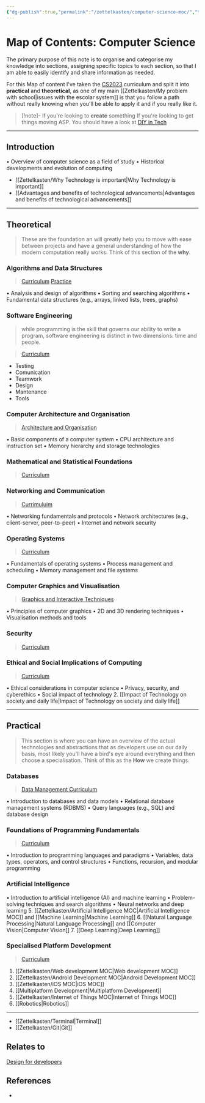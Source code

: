 ```yaml
---
{"dg-publish":true,"permalink":"/zettelkasten/computer-science-moc/","title":"Computer Sience MOC","tags":["status/todo","core/tech"],"created":"2023-10-11T17:53:10.308+01:00"}
---
```



# Map of Contents:  Computer Science 


The primary purpose of this note is to  organise and categorise my knowledge into sections, assigning specific topics to each section, so that I am able to easily identify and share information as needed. 

For this Map of content I've taken the  [CS2023](https://csed.acm.org/knowledge-areas/) curriculum and split it into **practical** and **theoretical**, as one of my main [[Zettelkasten/My problem with school\|issues with the escolar system]] is that you follow a path without really knowing when you'll be able to apply it and if you really like it.


> [!note]- If you're looking to **create** something
> If you're looking to get things moving ASP. You should have a look at [DIY in Tech](DIY%20in%20Tech)

---
## Introduction


•	Overview of computer science as a field of study
•	Historical developments and evolution of computing
- [[Zettelkasten/Why Technology is important\|Why Technology is important]]
- [[Advantages and benefits of technological advancements\|Advantages and benefits of technological advancements]]


---

## Theoretical

> These are the foundation an will greatly help you to move with ease between projects and have a general understanding of how the modern computation really works. Think of this section of the **why**.

###  Algorithms and Data Structures
> [Curriculum](https://csed.acm.org/wp-content/uploads/2023/09/AL-Version-Gamma.pdf)
> [Practice](https://csed.acm.org/wp-content/uploads/2023/09/SDF-Version-Gamma.pdf)

•	Analysis and design of algorithms
•	Sorting and searching algorithms
•	Fundamental data structures (e.g., arrays, linked lists, trees, graphs)

### Software Engineering
>while programming is the skill that governs our ability to write a program, software engineering is distinct in two dimensions: time and people.

> [Curriculum](https://csed.acm.org/wp-content/uploads/2023/09/SE-Version-Gamma.pdf)

- Testing
- Comunication
- Teamwork
- Design
- Mantenance
- Tools

### Computer Architecture and Organisation
> [Architecture and Organisation](https://csed.acm.org/wp-content/uploads/2023/09/AR-Version-Gamma.pdf)

•	Basic components of a computer system
•	CPU architecture and instruction set
•	Memory hierarchy and storage technologies

### Mathematical and Statistical Foundations
> [Curriculum](https://csed.acm.org/wp-content/uploads/2023/09/MSF-Version-Gamma-V3.pdf)

### Networking and Communication
> [Currimuluim](https://csed.acm.org/wp-content/uploads/2023/09/NC-Version-Gamma.pdf)

•	Networking fundamentals and protocols
•	Network architectures (e.g., client-server, peer-to-peer)
•	Internet and network security

### Operating Systems
> [Curriculum](https://csed.acm.org/wp-content/uploads/2023/09/OS-Version-Gamma.pdf)

•	Fundamentals of operating systems
•	Process management and scheduling
•	Memory management and file systems

###  Computer Graphics and Visualisation
> [Graphics and Interactive Techniques](https://csed.acm.org/wp-content/uploads/2023/09/GIT-Version-Gamma.pdf)

•	Principles of computer graphics
•	2D and 3D rendering techniques
•	Visualisation methods and tools

### Security
> [Curriculum](https://csed.acm.org/wp-content/uploads/2023/09/SEC-Version-Gamma.pdf)


### Ethical and Social Implications of Computing
> [Curriculum](https://csed.acm.org/wp-content/uploads/2023/09/SEP-Version-Gamma.pdf)

•	Ethical considerations in computer science
•	Privacy, security, and cyberethics
•	Social impact of technology
2. [[Impact of Technology on society and  daily life\|Impact of Technology on society and  daily life]]


---

## Practical 

> This section is where you can have an overview of the actual technologies and abstractions that as developers use on our daily basis, most likely you'll have a bird's eye around everything and then choose a specialisation. Think of this as the **How** we create things.

### Databases
> [Data Management Curriculum](https://csed.acm.org/wp-content/uploads/2023/09/DM-Version-Gamma.pdf)

•	Introduction to databases and data models
•	Relational database management systems (RDBMS)
•	Query languages (e.g., SQL) and database design

### Foundations of Programming Fundamentals
> [Curriculum](https://csed.acm.org/wp-content/uploads/2023/09/FPL-Version-Gamma.pdf)

•	Introduction to programming languages and paradigms
•	Variables, data types, operators, and control structures
•	Functions, recursion, and modular programming

### Artificial Intelligence
•	Introduction to artificial intelligence (AI) and machine learning
•	Problem-solving techniques and search algorithms
•	Neural networks and deep learning
5. [[Zettelkasten/Artificial Intelligence MOC\|Artificial Intelligence MOC]] and [[Machine Learning\|Machine Learning]]
6. [[Natural Language Processing\|Natural Language Processing]] and [[Computer Vision\|Computer Vision]]
7. [[Deep Learning\|Deep Learning]]

### Specialised Platform Development
> [Curriculum](https://csed.acm.org/wp-content/uploads/2023/09/SPD-Version-Gamma.pdf)

1. [[Zettelkasten/Web development MOC\|Web development MOC]]
2. [[Zettelkasten/Android Development MOC\|Android Development MOC]]
3. [[Zettelkasten/iOS MOC\|iOS MOC]]
4. [[Multiplatform Development\|Multiplatform Development]]
8. [[Zettelkasten/Internet of Things MOC\|Internet of Things MOC]]
9. [[Robotics\|Robotics]]

---


- [[Zettelkasten/Terminal\|Terminal]]
- [[Zettelkasten/Git\|Git]]

## Relates to

[Design for developers](https://csed.acm.org/wp-content/uploads/2023/09/HCI-Version-Gamma.pdf)
## References

- 